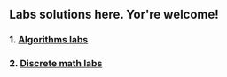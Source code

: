 ## Labs solutions here. Yor're welcome!

### 1. [Algorithms labs](Algorithms)
### 2. [Discrete math labs](DiscreteMath)
